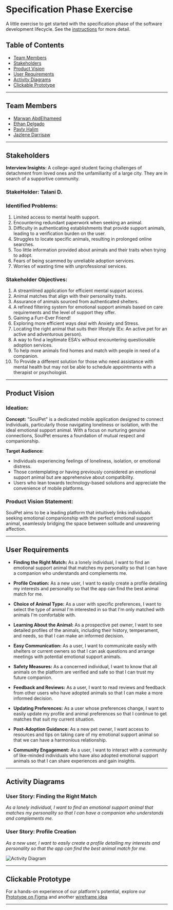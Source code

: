 # Specification Phase Exercise

A little exercise to get started with the specification phase of the software development lifecycle. See the [instructions](instructions.md) for more detail.

## Table of Contents

- [Team Members](#team-members)
- [Stakeholders](#stakeholders)
- [Product Vision](#product-vision)
- [User Requirements](#user-requirements)
- [Activity Diagrams](#activity-diagrams)
- [Clickable Prototype](#clickable-prototype)

---

## Team Members

- [Marwan AbdElhameed](https://github.com/MarwanWalid2/)
- [Ethan Delgado](https://github.com/ethan-delgado)
- [Pavly Halim](https://github.com/pavlyhalim)
- [Jazlene Darrisaw](https://github.com/Jazlene30)

---

## Stakeholders


**Interview Insights:** A college-aged student facing challenges of detachment from loved ones and the unfamiliarity of a large city. They are in search of a supportive community.
### StakeHolder: **Talani D.**

### Identified Problems:
1. Limited access to mental health support.
2. Encountering redundant paperwork when seeking an animal.
3. Difficulty in authenticating establishments that provide support animals, leading to a verification burden on the user.
4. Struggles to locate specific animals, resulting in prolonged online searches.
5. Too little information provided about animals and their traits when trying to adopt.
6. Fears of being scammed by unreliable adoption services.
7. Worries of wasting time with unprofessional services.

### Stakeholder Objectives:
1. A streamlined application for efficient mental support access.
2. Animal matches that align with their personality traits.
3. Assurance of animals sourced from authenticated shelters.
4. A refined filtering system for emotional support animals based on care requirements and the level of support they offer.
5. Gaining a Furr-Ever Friend!
6. Exploring more efficient ways deal with Anxiety and Stress.
7. Locating the right animal that suits their lifestyle (Ex: An active pet for an active and adventurous person).
8. A way to find a legitimate ESA's without encountering questionable adoption services.
9. To help more animals find homes and match with people in need of a companion.
10. To Provide a different solution for those who need assistance with mental health but may not be able to schedule appointments with a therapist or psychologist.





---

## Product Vision

### Ideation:
**Concept:** "SoulPet" is a dedicated mobile application designed to connect individuals, particularly those navigating loneliness or isolation, with the ideal emotional support animal. With a focus on nurturing genuine connections, SoulPet ensures a foundation of mutual respect and companionship.

**Target Audience:** 
- Individuals experiencing feelings of loneliness, isolation, or emotional distress.
- Those contemplating or having previously considered an emotional support animal but are apprehensive about compatibility.
- Users who lean towards technology-based solutions and appreciate the convenience of mobile platforms.

### Product Vision Statement:
SoulPet aims to be a leading platform that intuitively links individuals seeking emotional companionship with the perfect emotional support animal, seamlessly bridging the space between solitude and unwavering affection.

---

## User Requirements

- **Finding the Right Match:** As a lonely individual, I want to find an emotional support animal that matches my personality so that I can have a companion who understands and complements me.

- **Profile Creation:** As a new user, I want to easily create a profile detailing my interests and personality so that the app can find the best animal match for me.

- **Choice of Animal Type:** As a user with specific preferences, I want to select the type of animal I'm interested in so that I'm only matched with animals I'm comfortable with.

- **Learning About the Animal:** As a prospective pet owner, I want to see detailed profiles of the animals, including their history, temperament, and needs, so that I can make an informed decision.

- **Easy Communication:** As a user, I want to communicate easily with shelters or current owners so that I can ask questions and arrange meetings with potential emotional support animals.

- **Safety Measures:** As a concerned individual, I want to know that all animals on the platform are verified and safe so that I can trust my future companion.

- **Feedback and Reviews:** As a user, I want to read reviews and feedback from other users who have adopted animals so that I can make a more informed decision.

- **Updating Preferences:** As a user whose preferences change, I want to easily update my profile and animal preferences so that I continue to get matches that suit my current situation.

- **Post-Adoption Guidance:** As a new pet owner, I want access to resources and tips on taking care of my emotional support animal so that we can have a harmonious relationship.

- **Community Engagement:** As a user, I want to interact with a community of like-minded individuals who have also adopted emotional support animals so that I can share experiences and gain insights.

---

## Activity Diagrams

### User Story: Finding the Right Match
_As a lonely individual, I want to find an emotional support animal that matches my personality so that I can have a companion who understands and complements me._

### User Story: Profile Creation
_As a new user, I want to easily create a profile detailing my interests and personality so that the app can find the best animal match for me._

![Activity Diagram](https://github.com/software-students-fall2023/1-specification-exercise-jpem/assets/49916453/7be85f48-a1fb-44b9-a0f3-a7adafbf7d9a)

---

## Clickable Prototype

For a hands-on experience of our platform's potential, explore our [Prototype on Figma](https://www.figma.com/proto/E62TSABHGrQeDAjX9F26LP/Assignment1?type=design&node-id=16-91&t=DneQQefJ5FTJ9M8U-1&scaling=scale-down&page-id=0%3A1&starting-point-node-id=1%3A2&mode=design) and another [wireframe idea](https://www.figma.com/proto/BK9GHVqGHewVFRj67VVRVc/Untitled?type=design&node-id=1-1769&t=xEzvdGwZOHZ7GS4L-1&scaling=min-zoom&page-id=0%3A1&starting-point-node-id=1%3A1069&mode=design)


---
